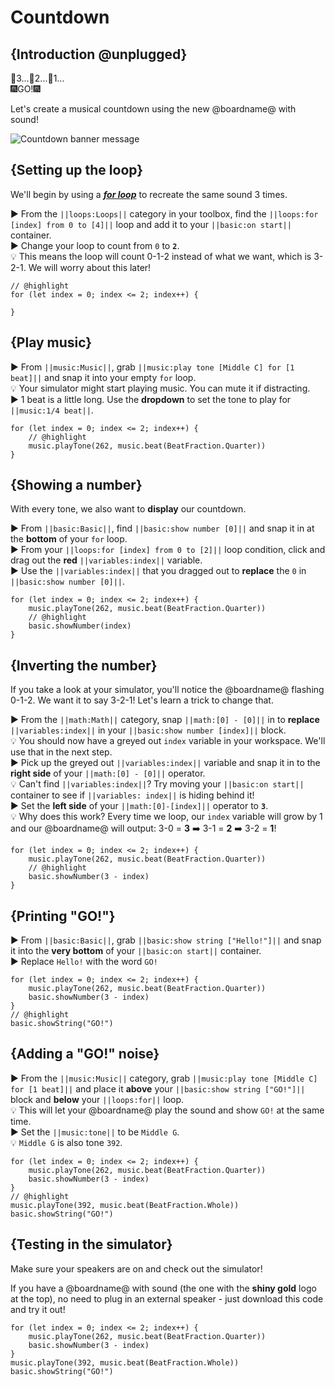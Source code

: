 # Countdown

## {Introduction @unplugged}

🎇3...🎇2...🎇1...  
🎆GO!🎆

Let's create a musical countdown using the new @boardname@ with sound!

![Countdown banner message](/static/mb/projects/countdown.png)

## {Setting up the loop}

We'll begin by using a [__*for loop*__](#forLoop "repeat code for a given number of times using an index") to recreate the same sound 3 times.

► From the ``||loops:Loops||`` category in your toolbox, find the ``||loops:for [index] from 0 to [4]||`` loop and add it to your ``||basic:on start||`` container.  
► Change your loop to count from ``0`` to **``2``**.  
💡 This means the loop will count 0-1-2 instead of what we want, which is 3-2-1. We will worry about this later!

```blocks
// @highlight
for (let index = 0; index <= 2; index++) {
	
}
```

## {Play music}

► From ``||music:Music||``, grab ``||music:play tone [Middle C] for [1 beat]||`` and snap it into your empty ``for`` loop.  
💡 Your simulator might start playing music. You can mute it if distracting.  
► 1 beat is a little long. Use the **dropdown** to set the tone to play for ``||music:1/4 beat||``.

```blocks
for (let index = 0; index <= 2; index++) {
    // @highlight
    music.playTone(262, music.beat(BeatFraction.Quarter))
}
```

## {Showing a number}

With every tone, we also want to **display** our countdown.

► From ``||basic:Basic||``, find ``||basic:show number [0]||`` and snap it in at the **bottom** of your ``for`` loop.  
► From your ``||loops:for [index] from 0 to [2]||`` loop condition, click and drag out the **red** ``||variables:index||`` variable.  
► Use the ``||variables:index||`` that you dragged out to **replace** the ``0`` in ``||basic:show number [0]||``.

```blocks
for (let index = 0; index <= 2; index++) {
    music.playTone(262, music.beat(BeatFraction.Quarter))
    // @highlight
    basic.showNumber(index)
}
```

## {Inverting the number}

If you take a look at your simulator, you'll notice the @boardname@ flashing 0-1-2. We want it to say 3-2-1! Let's learn a trick to change that.

► From the ``||math:Math||`` category, snap ``||math:[0] - [0]||`` in to **replace** ``||variables:index||`` in your ``||basic:show number [index]||`` block.  
💡 You should now have a greyed out ``index`` variable in your workspace. We'll use that in the next step.  
► Pick up the greyed out ``||variables:index||`` variable and snap it in to the **right side** of your ``||math:[0] - [0]||`` operator.  
💡 Can't find ``||variables:index||``? Try moving your ``||basic:on start||`` container to see if ``||variables: index||`` is hiding behind it!  
► Set the **left side** of your ``||math:[0]-[index]||`` operator to **``3``**.  
💡 Why does this work? Every time we loop, our ``index`` variable will grow by 1 and our @boardname@ will output: 3-0 = **3** ➡️ 3-1 = **2** ➡️ 3-2 = **1**!

```blocks
for (let index = 0; index <= 2; index++) {
    music.playTone(262, music.beat(BeatFraction.Quarter))
    // @highlight
    basic.showNumber(3 - index)
}
```

## {Printing "GO!"}

► From ``||basic:Basic||``, grab ``||basic:show string ["Hello!"]||`` and snap it into the **very bottom** of your ``||basic:on start||`` container.  
► Replace ``Hello!`` with the word ``GO!``

```blocks
for (let index = 0; index <= 2; index++) {
    music.playTone(262, music.beat(BeatFraction.Quarter))
    basic.showNumber(3 - index)
}
// @highlight
basic.showString("GO!")
```

## {Adding a "GO!" noise}

► From the ``||music:Music||`` category, grab ``||music:play tone [Middle C] for [1 beat]||`` and place it **above** your ``||basic:show string ["GO!"]||`` block and **below** your ``||loops:for||`` loop.  
💡 This will let your @boardname@ play the sound and show ``GO!`` at the same time.  
► Set the ``||music:tone||`` to be ``Middle G``.  
💡 ``Middle G`` is also tone ``392``.

```blocks
for (let index = 0; index <= 2; index++) {
    music.playTone(262, music.beat(BeatFraction.Quarter))
    basic.showNumber(3 - index)
}
// @highlight
music.playTone(392, music.beat(BeatFraction.Whole))
basic.showString("GO!")
```

## {Testing in the simulator}

Make sure your speakers are on and check out the simulator!  

If you have a @boardname@ with sound (the one with the **shiny gold** logo at the top), no need to plug in an external speaker - just download this code and try it out!

```blocks
for (let index = 0; index <= 2; index++) {
    music.playTone(262, music.beat(BeatFraction.Quarter))
    basic.showNumber(3 - index)
}
music.playTone(392, music.beat(BeatFraction.Whole))
basic.showString("GO!")
```